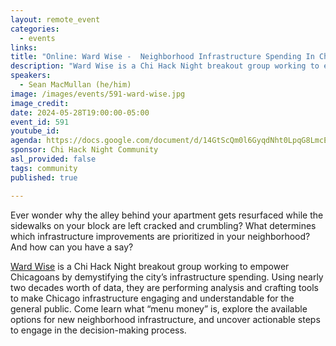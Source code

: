 ```yaml
---
layout: remote_event
categories:
  - events
links: 
title: "Online: Ward Wise -  Neighborhood Infrastructure Spending In Chicago"
description: "Ward Wise is a Chi Hack Night breakout group working to empower Chicagoans by demystifying the city’s infrastructure spending. Using nearly two decades worth of data, they are performing analysis and crafting tools to make Chicago infrastructure engaging and understandable for the general public. Come learn what “menu money” is, explore the available options for new neighborhood infrastructure, and uncover actionable steps to engage in the decision-making process."
speakers:
  - Sean MacMullan (he/him)
image: /images/events/591-ward-wise.jpg
image_credit:
date: 2024-05-28T19:00:00-05:00
event_id: 591
youtube_id: 
agenda: https://docs.google.com/document/d/14GtScQm0l6GyqdNht0LpqG8LmcEF7i3COjNJ06PaTj8/edit#
sponsor: Chi Hack Night Community
asl_provided: false
tags: community
published: true

---
```


Ever wonder why the alley behind your apartment gets resurfaced while the sidewalks on your block are left cracked and crumbling? What determines which infrastructure improvements are prioritized in your neighborhood? And how can you have a say?

 
[Ward Wise](https://www.wardwisechicago.org/) is a Chi Hack Night breakout group working to empower Chicagoans by demystifying the city’s infrastructure spending. Using nearly two decades worth of data, they are performing analysis and crafting tools to make Chicago infrastructure engaging and understandable for the general public. Come learn what “menu money” is, explore the available options for new neighborhood infrastructure, and uncover actionable steps to engage in the decision-making process.
